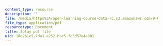 ```yaml
---
content_type: resource
description: ''
file: /media/https%3A/open-learning-course-data-rc.s3.amazonaws.com/9-00sc-introduction-to-psychology-fall-2011/18e261e57da1a252bbc5fc5d57e4a801_t73rjeOj0eY.pdf
file_type: application/pdf
resourcetype: Document
title: 3play pdf file
uid: 18e261e5-7da1-a252-bbc5-fc5d57e4a801
---
```

